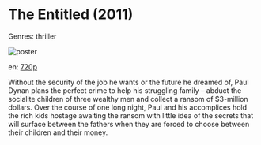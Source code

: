 # The Entitled (2011)

Genres: thriller

![poster](http://image.tmdb.org/t/p/w500/9qGoX7ixviNno3BO2HBzP9jr33L.jpg)

en:
  [720p](magnet:?xt=urn:btih:B654043438E170BC97DC1ACE3E5F1EFE25E0E221&tr=udp://glotorrents.pw:6969/announce&tr=udp://tracker.opentrackr.org:1337/announce&tr=udp://torrent.gresille.org:80/announce&tr=udp://tracker.openbittorrent.com:80&tr=udp://tracker.coppersurfer.tk:6969&tr=udp://tracker.leechers-paradise.org:6969&tr=udp://p4p.arenabg.ch:1337&tr=udp://tracker.internetwarriors.net:1337)
  


Without the security of the job he wants or the future he dreamed of, Paul Dynan plans the perfect crime to help his struggling family – abduct the socialite children of three wealthy men and collect a ransom of $3-million dollars. Over the course of one long night, Paul and his accomplices hold the rich kids hostage awaiting the ransom with little idea of the secrets that will surface between the fathers when they are forced to choose between their children and their money.